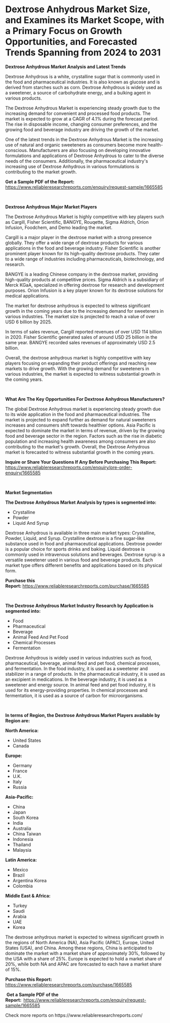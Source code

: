 <p><h1>Dextrose Anhydrous Market Size, and Examines its Market Scope, with a Primary Focus on Growth Opportunities, and Forecasted Trends Spanning from 2024 to 2031</h1></p><p><strong>Dextrose Anhydrous Market Analysis and Latest Trends</strong></p>
<p><p>Dextrose Anhydrous is a white, crystalline sugar that is commonly used in the food and pharmaceutical industries. It is also known as glucose and is derived from starches such as corn. Dextrose Anhydrous is widely used as a sweetener, a source of carbohydrate energy, and a bulking agent in various products.</p><p>The Dextrose Anhydrous Market is experiencing steady growth due to the increasing demand for convenient and processed food products. The market is expected to grow at a CAGR of 4.1% during the forecast period. The rise in disposable income, changing consumer preferences, and the growing food and beverage industry are driving the growth of the market.</p><p>One of the latest trends in the Dextrose Anhydrous Market is the increasing use of natural and organic sweeteners as consumers become more health-conscious. Manufacturers are also focusing on developing innovative formulations and applications of Dextrose Anhydrous to cater to the diverse needs of the consumers. Additionally, the pharmaceutical industry's increasing use of Dextrose Anhydrous in various formulations is contributing to the market growth.</p></p>
<p><strong>Get a Sample PDF of the Report:&nbsp;</strong> <a href="https://www.reliableresearchreports.com/enquiry/request-sample/1665585">https://www.reliableresearchreports.com/enquiry/request-sample/1665585</a></p>
<p>&nbsp;</p>
<p><strong>Dextrose Anhydrous Major Market Players</strong></p>
<p><p>The Dextrose Anhydrous Market is highly competitive with key players such as Cargill, Fisher Scientific, BANGYE, Rouqette, Sigma Aldrich, Orion Infusion, Foodchem, and Demo leading the market. </p><p>Cargill is a major player in the dextrose market with a strong presence globally. They offer a wide range of dextrose products for various applications in the food and beverage industry. Fisher Scientific is another prominent player known for its high-quality dextrose products. They cater to a wide range of industries including pharmaceuticals, biotechnology, and research.</p><p>BANGYE is a leading Chinese company in the dextrose market, providing high-quality products at competitive prices. Sigma Aldrich is a subsidiary of Merck KGaA, specialized in offering dextrose for research and development purposes. Orion Infusion is a key player known for its dextrose solutions for medical applications.</p><p>The market for dextrose anhydrous is expected to witness significant growth in the coming years due to the increasing demand for sweeteners in various industries. The market size is projected to reach a value of over USD 6 billion by 2025. </p><p>In terms of sales revenue, Cargill reported revenues of over USD 114 billion in 2020. Fisher Scientific generated sales of around USD 25 billion in the same year. BANGYE recorded sales revenues of approximately USD 2.5 billion. </p><p>Overall, the dextrose anhydrous market is highly competitive with key players focusing on expanding their product offerings and reaching new markets to drive growth. With the growing demand for sweeteners in various industries, the market is expected to witness substantial growth in the coming years.</p></p>
<p>&nbsp;</p>
<p><strong>What Are The Key Opportunities For Dextrose Anhydrous Manufacturers?</strong></p>
<p><p>The global Dextrose Anhydrous market is experiencing steady growth due to its wide application in the food and pharmaceutical industries. The market is projected to expand further as demand for natural sweeteners increases and consumers shift towards healthier options. Asia Pacific is expected to dominate the market in terms of revenue, driven by the growing food and beverage sector in the region. Factors such as the rise in diabetic population and increasing health awareness among consumers are also contributing to the market's growth. Overall, the Dextrose Anhydrous market is forecasted to witness substantial growth in the coming years.</p></p>
<p><strong>Inquire or Share Your Questions If Any Before Purchasing This Report:</strong> <a href="https://www.reliableresearchreports.com/enquiry/pre-order-enquiry/1665585">https://www.reliableresearchreports.com/enquiry/pre-order-enquiry/1665585</a></p>
<p>&nbsp;</p>
<p><strong>Market Segmentation</strong></p>
<p><strong>The Dextrose Anhydrous Market Analysis by types is segmented into:</strong></p>
<p><ul><li>Crystalline</li><li>Powder</li><li>Liquid And Syrup</li></ul></p>
<p><p>Dextrose Anhydrous is available in three main market types: Crystalline, Powder, Liquid, and Syrup. Crystalline dextrose is a fine sugar-like substance used in food and pharmaceutical applications. Dextrose powder is a popular choice for sports drinks and baking. Liquid dextrose is commonly used in intravenous solutions and beverages. Dextrose syrup is a versatile sweetener used in various food and beverage products. Each market type offers different benefits and applications based on its physical form.</p></p>
<p><strong>Purchase this Report:&nbsp;</strong><a href="https://www.reliableresearchreports.com/purchase/1665585">https://www.reliableresearchreports.com/purchase/1665585</a></p>
<p>&nbsp;</p>
<p><strong>The Dextrose Anhydrous Market Industry Research by Application is segmented into:</strong></p>
<p><ul><li>Food</li><li>Pharmaceutical</li><li>Beverage</li><li>Animal Feed And Pet Food</li><li>Chemical Processes</li><li>Fermentation</li></ul></p>
<p><p>Dextrose Anhydrous is widely used in various industries such as food, pharmaceutical, beverage, animal feed and pet food, chemical processes, and fermentation. In the food industry, it is used as a sweetener and stabilizer in a range of products. In the pharmaceutical industry, it is used as an excipient in medications. In the beverage industry, it is used as a sweetener and energy source. In animal feed and pet food industry, it is used for its energy-providing properties. In chemical processes and fermentation, it is used as a source of carbon for microorganisms.</p></p>
<p>&nbsp;</p>
<p><strong>In terms of Region, the Dextrose Anhydrous Market Players available by Region are:</strong></p>
<p>
    <p> <strong> North America: </strong>
        <ul>
            <li>United States</li>
            <li>Canada</li>
        </ul>
        </p> 
    <p> <strong> Europe: </strong>
        <ul>
            <li>Germany</li>
            <li>France</li>
            <li>U.K.</li>
            <li>Italy</li>
            <li>Russia</li>
        </ul>
        </p> 
    <p> <strong> Asia-Pacific: </strong>
        <ul>
            <li>China</li>
            <li>Japan</li>
            <li>South Korea</li>
            <li>India</li>
            <li>Australia</li>
            <li>China Taiwan</li>
            <li>Indonesia</li>
            <li>Thailand</li>
            <li>Malaysia</li>
        </ul>
        </p> 
    <p> <strong> Latin America: </strong>
        <ul>
            <li>Mexico</li>
            <li>Brazil</li>
            <li>Argentina Korea</li>
            <li>Colombia</li>
        </ul>
        </p> 
    <p> <strong> Middle East & Africa: </strong>
        <ul>
            <li>Turkey</li>
            <li>Saudi</li>
            <li>Arabia</li>
            <li>UAE</li>
            <li>Korea</li>
        </ul>
    </p>
    </p>
<p><p>The dextrose anhydrous market is expected to witness significant growth in the regions of North America (NA), Asia Pacific (APAC), Europe, United States (USA), and China. Among these regions, China is anticipated to dominate the market with a market share of approximately 30%, followed by the USA with a share of 25%. Europe is expected to hold a market share of 20%, while both NA and APAC are forecasted to each have a market share of 15%.</p></p>
<p><strong>Purchase this Report: </strong><a href="https://www.reliableresearchreports.com/purchase/1665585">https://www.reliableresearchreports.com/purchase/1665585</a></p>
<p>&nbsp;<strong>Get a Sample PDF of the Report:&nbsp;&nbsp;</strong><a href="https://www.reliableresearchreports.com/enquiry/request-sample/1665585">https://www.reliableresearchreports.com/enquiry/request-sample/1665585</a></p>
<p><strong></strong></p>
<p>Check more reports on https://www.reliableresearchreports.com/</p>